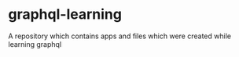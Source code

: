 # graphql-learning
A repository which contains apps and files which were created while learning graphql
